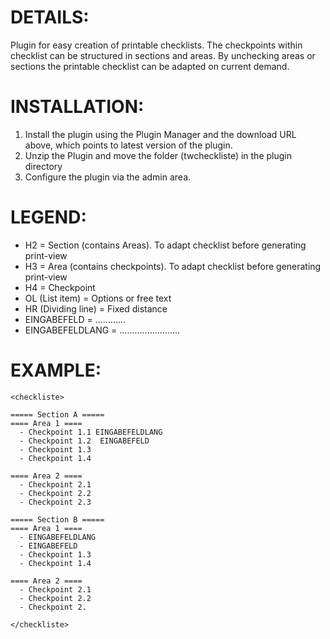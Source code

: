 DETAILS:
================================================

Plugin for easy creation of printable checklists. The checkpoints within checklist can be structured in sections and areas. By unchecking areas or sections the printable checklist can be adapted on current demand.


INSTALLATION:
================================================

1. Install the plugin using the Plugin Manager and the download URL above, which points to latest version of the plugin.
2. Unzip the Plugin and move the folder (twcheckliste) in the plugin directory 
2. Configure the plugin via the admin area.


LEGEND:
================================================

- H2 = Section (contains Areas). To adapt checklist before generating print-view
- H3 = Area (contains checkpoints). To adapt checklist before generating print-view
- H4 = Checkpoint
- OL (List item) = Options or free text
- HR (Dividing line) = Fixed distance
- EINGABEFELD = ............
- EINGABEFELDLANG = ........................


EXAMPLE:
================================================
```
<checkliste>

===== Section A =====
==== Area 1 ====
  - Checkpoint 1.1 EINGABEFELDLANG
  - Checkpoint 1.2  EINGABEFELD
  - Checkpoint 1.3
  - Checkpoint 1.4  

==== Area 2 ====
  - Checkpoint 2.1
  - Checkpoint 2.2
  - Checkpoint 2.3

===== Section B =====
==== Area 1 ====
  - EINGABEFELDLANG
  - EINGABEFELD
  - Checkpoint 1.3
  - Checkpoint 1.4  

==== Area 2 ====
  - Checkpoint 2.1
  - Checkpoint 2.2
  - Checkpoint 2.

</checkliste>
```
